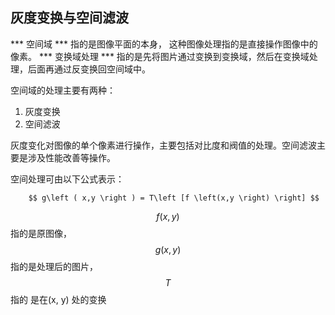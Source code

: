 ## 灰度变换与空间滤波

*** 空间域 *** 指的是图像平面的本身， 这种图像处理指的是直接操作图像中的像素。
*** 变换域处理 *** 指的是先将图片通过变换到变换域，然后在变换域处理，后面再通过反变换回空间域中。

空间域的处理主要有两种：
1. 灰度变换
2. 空间滤波

灰度变化对图像的单个像素进行操作，主要包括对比度和阀值的处理。空间滤波主要是涉及性能改善等操作。

空间处理可由以下公式表示：

        $$ g\left ( x,y \right ) = T\left [f \left(x,y \right) \right] $$

$$f \left(x,y \right) $$ 指的是原图像， $$g\left ( x,y \right ) $$ 指的是处理后的图片，$$ T $$指的
是在(x, y) 处的变换